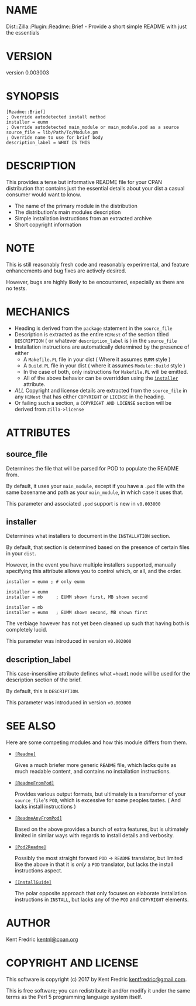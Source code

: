 # NAME

Dist::Zilla::Plugin::Readme::Brief - Provide a short simple README with just the essentials

# VERSION

version 0.003003

# SYNOPSIS

    [Readme::Brief]
    ; Override autodetected install method
    installer = eumm
    ; Override autodetected main_module or main_module.pod as a source
    source_file = lib/Path/To/Module.pm
    ; Override name to use for brief body
    description_label = WHAT IS THIS

# DESCRIPTION

This provides a terse but informative README file for your CPAN distribution
that contains just the essential details about your dist a casual consumer would want to know.

- The name of the primary module in the distribution
- The distribution's main modules description
- Simple installation instructions from an extracted archive
- Short copyright information

# NOTE

This is still reasonably fresh code and reasonably experimental, and feature enhancements and bug fixes
are actively desired.

However, bugs are highly likely to be encountered, especially as there are no tests.

# MECHANICS

- Heading is derived from the `package` statement in the `source_file`
- Description is extracted as the entire `H1Nest` of the section titled `DESCRIPTION` ( or whatever `description_label` is ) in the `source_file`
- Installation instructions are automatically determined by the presence of either
    - A `Makefile.PL` file in your dist ( Where it assumes `EUMM` style )
    - A `Build.PL` file in your dist ( where it assumes `Module::Build` style )
    - In the case of both, only instructions for `Makefile.PL` will be emitted.
    - All of the above behavior can be overridden using the [`installer`](#installer) attribute.
- _ALL_ Copyright and license details are extracted from the `source_file` in any `H1Nest` that has either `COPYRIGHT` or `LICENSE` in the heading.
- Or failing such a section, a `COPYRIGHT AND LICENSE` section will be derived from `zilla->license`

# ATTRIBUTES

## source\_file

Determines the file that will be parsed for POD to populate the README from.

By default, it uses your `main_module`, except if you have a `.pod` file with
the same basename and path as your `main_module`, in which case it uses that.

This parameter and associated `.pod` support is new in `v0.003000`

## installer

Determines what installers to document in the `INSTALLATION` section.

By default, that section is determined based on the presence of certain
files in your `dist`.

However, in the event you have multiple installers supported, manually specifying
this attribute allows you to control which, or all, and the order.

    installer = eumm ; # only eumm

    installer = eumm
    installer = mb     ; EUMM shown first, MB shown second

    installer = mb
    installer = eumm   ; EUMM shown second, MB shown first

The verbiage however has not yet been cleaned up such that having both is completely lucid.

This parameter was introduced in version `v0.002000`

## description\_label

This case-insensitive attribute defines what `=head1` node will be used for the description section of the brief.

By default, this is `DESCRIPTION`.

This parameter was introduced in version `v0.003000`

# SEE ALSO

Here are some competing modules and how this module differs from them.

- [`[Readme]`](https://metacpan.org/pod/Dist::Zilla::Plugin::Readme)

    Gives a much briefer more generic `README` file, which lacks quite as much readable content,
    and contains no installation instructions.

- [`[ReadmeFromPod]`](https://metacpan.org/pod/Dist::Zilla::Plugin::ReadmeFromPod)

    Provides various output formats, but ultimately is a transformer of your `source_file`'s `POD`,
    which is excessive for some peoples tastes. ( And lacks install instructions )

- [`[ReadmeAnyFromPod]`](https://metacpan.org/pod/Dist::Zilla::Plugin::ReadmeAnyFromPod)

    Based on the above provides a bunch of extra features, but is ultimately limited
    in similar ways with regards to install details and verbosity.

- [`[Pod2Readme]`](https://metacpan.org/pod/Dist::Zilla::Plugin::Pod2Readme)

    Possibly the most straight forward `POD` → `README` translator, but limited like the above
    in that it is _only_ a `POD` translator, but lacks the install instructions aspect.

- [`[InstallGuide]`](https://metacpan.org/pod/Dist::Zilla::Plugin::InstallGuide)

    The polar opposite approach that only focuses on elaborate installation instructions in `INSTALL`,
    but lacks any of the `POD` and `COPYRIGHT` elements.

# AUTHOR

Kent Fredric <kentnl@cpan.org>

# COPYRIGHT AND LICENSE

This software is copyright (c) 2017 by Kent Fredric <kentfredric@gmail.com>.

This is free software; you can redistribute it and/or modify it under
the same terms as the Perl 5 programming language system itself.
